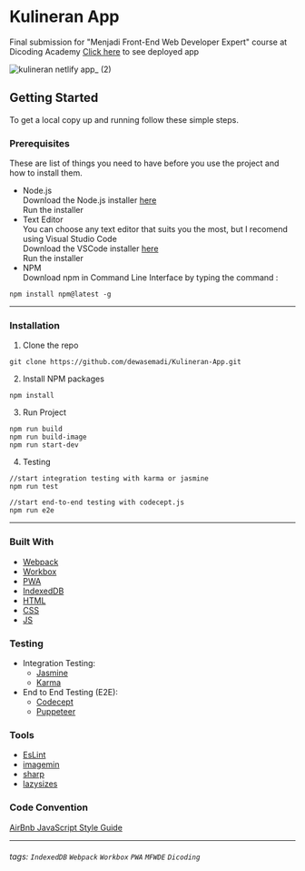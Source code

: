 # Kulineran App

Final submission for "Menjadi Front-End Web Developer Expert" course at Dicoding Academy
[Click here](https://kulineran.netlify.app/) to see deployed app

![kulineran netlify app_ (2)](https://user-images.githubusercontent.com/66185022/128746174-f86de8d4-0487-4b3d-89e0-0851c72a2268.png)

## Getting Started

To get a local copy up and running follow these simple steps.

### Prerequisites

These are list of things you need to have before you use the project and how to install them.

- Node.js<br>
  Download the Node.js installer [here](https://nodejs.org/en/download/)<br>
  Run the installer
- Text Editor<br>
  You can choose any text editor that suits you the most, but I recomend using Visual Studio Code<br>
  Download the VSCode installer [here](https://code.visualstudio.com/download)<br>
  Run the installer
- NPM<br>
  Download npm in Command Line Interface by typing the command :<br>

```
npm install npm@latest -g
```

---

### Installation

1. Clone the repo

```
git clone https://github.com/dewasemadi/Kulineran-App.git
```

2. Install NPM packages

```
npm install
```

3. Run Project

```
npm run build
npm run build-image
npm run start-dev
```

4. Testing

```
//start integration testing with karma or jasmine
npm run test

//start end-to-end testing with codecept.js
npm run e2e
```

---

### Built With

- [Webpack](https://webpack.js.org/)
- [Workbox](https://developers.google.com/web/tools/workbox)
- [PWA](https://developers.google.com/web/progressive-web-apps)
- [IndexedDB](https://developers.google.com/web/ilt/pwa/working-with-indexeddb)
- [HTML](https://www.w3schools.com/html/)
- [CSS](https://www.w3schools.com/css/)
- [JS](https://www.javascript.com/)

### Testing

- Integration Testing:
  - [Jasmine](https://jasmine.github.io/)
  - [Karma](https://karma-runner.github.io)
- End to End Testing (E2E):
  - [Codecept](https://codecept.io/)
  - [Puppeteer](https://codecept.io/helpers/Puppeteer/#seeinsource)

### Tools

- [EsLint](https://eslint.org/)
- [imagemin](https://github.com/imagemin/imagemin)
- [sharp](https://sharp.pixelplumbing.com/)
- [lazysizes](https://www.npmjs.com/package/lazysizes)

### Code Convention

[AirBnb JavaScript Style Guide](https://github.com/airbnb/javascript)

---

###### tags: `IndexedDB` `Webpack` `Workbox` `PWA` `MFWDE` `Dicoding`
